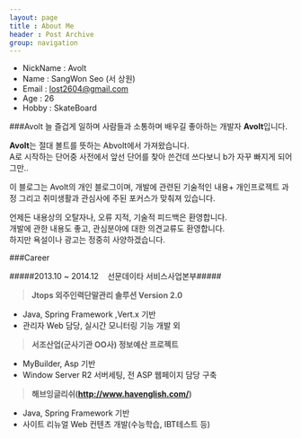 ```yaml
---
layout: page
title : About Me
header : Post Archive
group: navigation
---
```


- NickName : Avolt 
- Name : SangWon Seo (서 상원) 
- Email : lost2604@gmail.com
- Age : 26 
- Hobby : SkateBoard

###Avolt
늘 즐겁게 일하며 사람들과 소통하며 배우길 좋아하는 개발자 **Avolt**입니다.

**Avolt**는 절대 볼트를 뜻하는  Abvolt에서 가져왔습니다.  
A로 시작하는 단어중 사전에서 앞선 단어를 찾아 쓴건데 쓰다보니 b가 자꾸 빠지게 되어 그만..
 
이 블로그는 Avolt의 개인 블로그이며, 개발에 관련된 기술적인 내용+ 개인프로젝트 과정 그리고 취미생활과 관심사에 주된 포커스가 맞춰져 있습니다. 

언제든 내용상의 오탈자나, 오류 지적, 기술적 피드백은 환영합니다.   
개발에 관한 내용도 좋고, 관심분야에 대한 의견교류도 환영합니다.  
하지만 욕설이나 광고는 정중히 사양하겠습니다.   

###Career

#####2013.10 ~ 2014.12 &nbsp;&nbsp; 선문데이타 서비스사업본부#####  
  
> **Jtops 외주인력단말관리 솔루션 Version 2.0**  
- Java, Spring Framework ,Vert.x 기반  
- 관리자 Web 담당, 실시간 모니터링 기능 개발 외   

>**서조산업(군사기관 OO사) 정보예산 프로젝트**  
- MyBuilder, Asp 기반  
- Window Server R2 서버세팅, 전 ASP 웹페이지 담당 구축

>**해브잉글리쉬(http://www.havenglish.com/)**  
- Java, Spring Framework 기반  
- 사이트 리뉴얼 Web 컨텐츠 개발(수능학습, IBT테스트 등)  
  
  
  
  
  
